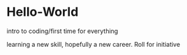 # Hello-World
intro to coding/first time for everything

learning a new skill, hopefully a new career. Roll for initiative
